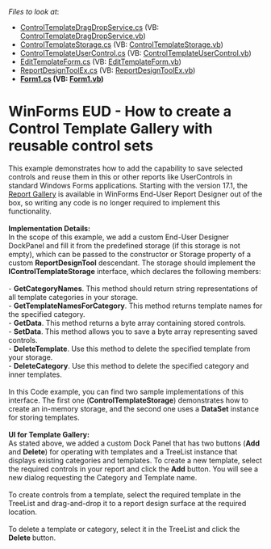 <!-- default file list -->
*Files to look at*:

* [ControlTemplateDragDropService.cs](./CS/ControlTemplateGallerySample/ControlTemplateGallery/ControlTemplateDragDropService.cs) (VB: [ControlTemplateDragDropService.vb](./VB/ControlTemplateGallerySample/ControlTemplateGallery/ControlTemplateDragDropService.vb))
* [ControlTemplateStorage.cs](./CS/ControlTemplateGallerySample/ControlTemplateGallery/ControlTemplateStorage.cs) (VB: [ControlTemplateStorage.vb](./VB/ControlTemplateGallerySample/ControlTemplateGallery/ControlTemplateStorage.vb))
* [ControlTemplateUserControl.cs](./CS/ControlTemplateGallerySample/ControlTemplateGallery/ControlTemplateUserControl.cs) (VB: [ControlTemplateUserControl.vb](./VB/ControlTemplateGallerySample/ControlTemplateGallery/ControlTemplateUserControl.vb))
* [EditTemplateForm.cs](./CS/ControlTemplateGallerySample/ControlTemplateGallery/EditTemplateForm.cs) (VB: [EditTemplateForm.vb](./VB/ControlTemplateGallerySample/ControlTemplateGallery/EditTemplateForm.vb))
* [ReportDesignToolEx.cs](./CS/ControlTemplateGallerySample/ControlTemplateGallery/ReportDesignToolEx.cs) (VB: [ReportDesignToolEx.vb](./VB/ControlTemplateGallerySample/ControlTemplateGallery/ReportDesignToolEx.vb))
* **[Form1.cs](./CS/ControlTemplateGallerySample/Form1.cs) (VB: [Form1.vb](./VB/ControlTemplateGallerySample/Form1.vb))**
<!-- default file list end -->
# WinForms EUD - How to create a Control Template Gallery with reusable control sets


This example demonstrates how to add the capability to save selected controls and reuse them in this or other reports like UserControls in standard Windows Forms applications. Starting with the version 17.1, the <a href="https://documentation.devexpress.com/#XtraReports/CustomDocument118624">Report Gallery</a> is available in WinForms End-User Report Designer out of the box, so writing any code is no longer required to implement this functionality.<br><br><strong>Implementation Details:</strong><br>In the scope of this example, we add a custom End-User Designer DockPanel and fill it from the predefined storage (if this storage is not empty), which can be passed to the constructor or Storage property of a custom <strong>ReportDesignTool</strong> descendant. The storage should implement the <strong>IControlTemplateStorage</strong> interface, which declares the following members:<br><br>- <strong>GetCategoryNames</strong>. This method should return string representations of all template categories in your storage.<br>- <strong>GetTemplateNamesForCategory</strong>. This method returns template names for the specified category.<br>- <strong>GetData</strong>. This method returns a byte array containing stored controls.<br>- <strong>SetData</strong>. This method allows you to save a byte array representing saved controls.<br>- <strong>DeleteTemplate</strong>. Use this method to delete the specified template from your storage.<br>- <strong>DeleteCategory</strong>. Use this method to delete the specified category and inner templates.<br><br>In this Code example, you can find two sample implementations of this interface. The first one (<strong>ControlTemplateStorage</strong>) demonstrates how to create an in-memory storage, and the second one uses a <strong>DataSet</strong> instance for storing templates.<br><br><strong>UI for Template Gallery:</strong><br>As stated above, we added a custom Dock Panel that has two buttons (<strong>Add</strong> and <strong>Delete</strong>) for operating with templates and a TreeList instance that displays existing categories and templates. To create a new template, select the required controls in your report and click the <strong>Add</strong> button. You will see a new dialog requesting the Category and Template name. <br><br>To create controls from a template, select the required template in the TreeList and drag-and-drop it to a report design surface at the required location.<br><br>To delete a template or category, select it in the TreeList and click the <strong>Delete </strong>button.

<br/>



